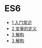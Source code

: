 # ES6

- [1 入门常识](/ES6/01_入门常识.md)
- [2 变量的定义](/ES6/02_变量的定义.md)
- [3 解构](/ES6/03_解构.md)
- [3 解构](/ES6/03_解构.md)




